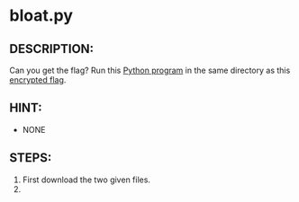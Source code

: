 # bloat.py
## DESCRIPTION:
Can you get the flag? 
Run this [Python program]() in the same directory as this [encrypted flag]().
## HINT:
- NONE
## STEPS:
1. First download the two given files.
2. 
